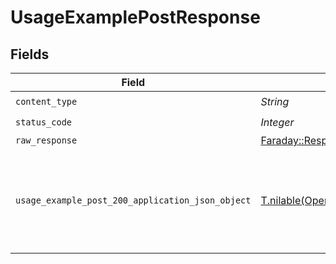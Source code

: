 # UsageExamplePostResponse


## Fields

| Field                                                                                                                      | Type                                                                                                                       | Required                                                                                                                   | Description                                                                                                                |
| -------------------------------------------------------------------------------------------------------------------------- | -------------------------------------------------------------------------------------------------------------------------- | -------------------------------------------------------------------------------------------------------------------------- | -------------------------------------------------------------------------------------------------------------------------- |
| `content_type`                                                                                                             | *String*                                                                                                                   | :heavy_check_mark:                                                                                                         | N/A                                                                                                                        |
| `status_code`                                                                                                              | *Integer*                                                                                                                  | :heavy_check_mark:                                                                                                         | N/A                                                                                                                        |
| `raw_response`                                                                                                             | [Faraday::Response](https://www.rubydoc.info/gems/faraday/Faraday/Response)                                                | :heavy_minus_sign:                                                                                                         | N/A                                                                                                                        |
| `usage_example_post_200_application_json_object`                                                                           | [T.nilable(Operations::UsageExamplePost200ApplicationJSON)](../../models/operations/usageexamplepost200applicationjson.md) | :heavy_minus_sign:                                                                                                         | A successful response that contains the simpleObject sent in the request body                                              |